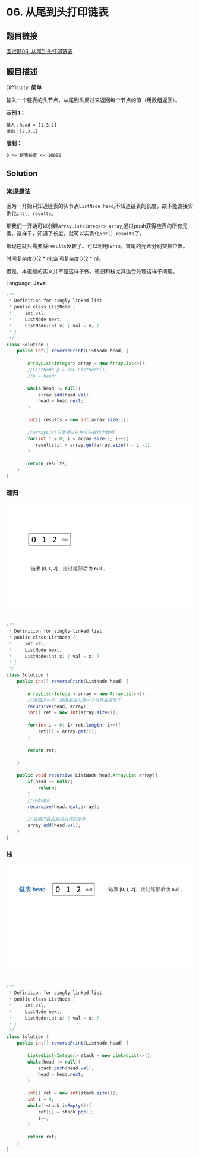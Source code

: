 # 06. 从尾到头打印链表

## 题目链接

[面试题06\. 从尾到头打印链表](https://leetcode-cn.com/problems/cong-wei-dao-tou-da-yin-lian-biao-lcof/)

## 题目描述

Difficulty: **简单**

输入一个链表的头节点，从尾到头反过来返回每个节点的值（用数组返回）。

**示例 1：**

```text
输入：head = [1,3,2]
输出：[2,3,1]
```

**限制：**

`0 <= 链表长度 <= 10000`

## Solution

### 常规想法

因为一开始只知道链表的头节点`ListNode head`,不知道链表的长度，故不能直接实例化`int[] results`。

那我们一开始可以创建`ArrayList<Integer> array`,通过push获得链表的所有元素。这样子，知道了长度，就可以实例化`int[] results`了。

那现在就只需要将`results`反转了。可以利用temp，首尾的元素分别交换位置。

时间复杂度O(2 \* n),空间复杂度O(2 \* n)。

但是，本道题的实义并不是这样子做。递归和栈尤其适合处理这样子问题。

Language: **Java**

```java
​/**
 * Definition for singly-linked list.
 * public class ListNode {
 *     int val;
 *     ListNode next;
 *     ListNode(int x) { val = x; }
 * }
 */
class Solution {
    public int[] reversePrint(ListNode head) {

        ArrayList<Integer> array = new ArrayList<>();
        //ListNode p = new ListNode();
        //p = head;

        while(head != null){
            array.add(head.val);
            head = head.next;
        }

        int[] results = new int[array.size()];

        //ArrayList只能通过这种方法转化为数组
        for(int i = 0; i < array.size(); i++){
           results[i] = array.get(array.size() - i -1);
        }

        return results;
    }
}
```

### 递归

<div align="center"> <img src="../../_img/剑指offer06递归.gif" width="500px"> </div><br>

```java
/**
 * Definition for singly-linked list.
 * public class ListNode {
 *     int val;
 *     ListNode next;
 *     ListNode(int x) { val = x; }
 * }
 */
class Solution {
    public int[] reversePrint(ListNode head) {

        ArrayList<Integer> array = new ArrayList<>();
        //递归这一步，就像是进入另一个世界去冒险了
        recursive(head, array);
        int[] ret = new int[array.size()];

        for(int i = 0; i< ret.length; i++){
            ret[i] = array.get(i);
        }

        return ret;

    }

    public void recursive(ListNode head,ArrayList array){
        if(head == null){
            return;
        }
        //不断循环
        recursive(head.next,array);

        //从循环跳出来后执行的动作
        array.add(head.val);
    }
}
```

### 栈

<div align="center"> <img src="../../_img/剑指offer06栈.gif" width="500px"> </div><br>

```java
/**
 * Definition for singly-linked list.
 * public class ListNode {
 *     int val;
 *     ListNode next;
 *     ListNode(int x) { val = x; }
 * }
 */
class Solution {
    public int[] reversePrint(ListNode head) {

        LinkedList<Integer> stack = new LinkedList<>();
        while(head != null){
            stack.push(head.val);
            head = head.next;
        }

        int[] ret = new int[stack.size()];
        int i = 0;
        while(!stack.isEmpty()){
            ret[i] = stack.pop();
            i++;
        }

        return ret;
    }
}
```